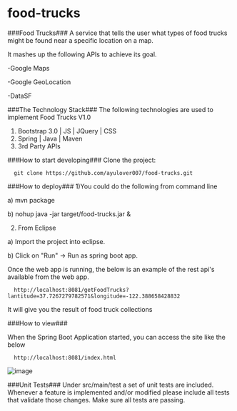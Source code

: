 # food-trucks

###Food Trucks###
A service that tells the user what types of food trucks might be found near a specific location on a map.

It mashes up the following APIs to achieve its goal.

-Google Maps

-Google GeoLocation

-DataSF

###The Technology Stack###
The following technologies are used to implement Food Trucks V1.0

<ol>
<li>Bootstrap 3.0 | JS | JQuery | CSS </li>
<li>Spring | Java | Maven</li>
<li>3rd Party APIs</li>
</ol>

###How to start developing###
Clone the project:

```
  git clone https://github.com/ayulover007/food-trucks.git
```

###How to deploy###
1)You could do the following from command line

  a) mvn package 
  
  b) nohup java -jar target/food-trucks.jar &
  
2) From Eclipse 

  a) Import the project into eclipse. 
  
  b) Click on "Run" -> Run as spring boot app.

Once the web app is running, the below is an example of the rest api's available from the web app.

```
  http://localhost:8081/getFoodTrucks?lantitude=37.7267279782571&longitude=-122.388658428832
```
It will give you the result of food truck collections
  
###How to view###

When the Spring Boot Application started, you can access the site like the below
```
  http://localhost:8081/index.html
```
 ![image](http://www.ttail.cn/page.jpg)

###Unit Tests###
Under src/main/test a set of unit tests are included. Whenever a feature is implemented and/or modified please include all tests that validate those changes. Make sure all tests are passing.

